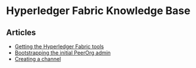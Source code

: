 # Hyperledger Fabric Knowledge Base

## Articles

* [Getting the Hyperledger Fabric tools](Tools.md)
* [Bootstrapping the initial PeerOrg admin](Bootstrap.md)
* [Creating a channel](Channel.md)
